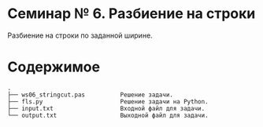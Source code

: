 # Семинар № 6. Pазбиение на строки

Pазбиение на строки по заданной ширине. 


# Содержимое

    .
    ├── ws06_stringcut.pas          Решение задачи.
    ├── fls.py                      Решение задачи на Python.
    ├── input.txt                   Входной файл для задачи.
    └── output.txt                  Выходной файл для задачи.
